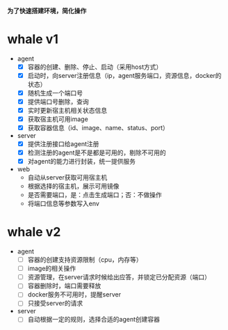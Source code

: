 #### 为了快速搭建环境，简化操作
# whale v1

- agent
  - [x] 容器的创建、删除、停止、启动（采用host方式）
  - [x] 启动时，向server注册信息（ip，agent服务端口，资源信息，docker的状态）
  - [x] 随机生成一个端口号
  - [x] 提供端口号删除，查询
  - [x] 实时更新宿主机相关状态信息
  - [x] 获取宿主机可用image
  - [x] 获取容器信息（id、image、name、status、port）

- server
  - [x] 提供注册接口给agent注册
  - [x] 检测注册的agent是不是都是可用的，剔除不可用的
  - [x] 对agent的能力进行封装，统一提供服务
  
- web
  - 自动从server获取可用宿主机
  - 根据选择的宿主机，展示可用镜像
  - 是否需要端口，是：点击生成端口；否：不做操作
  - 将端口信息等参数写入env
  
# whale v2
- agent
  - [ ] 容器的创建支持资源限制（cpu，内存等）
  - [ ] image的相关操作
  - [ ] 资源管理，在server请求时候给出应答，并锁定已分配资源（端口）
  - [ ] 容器删除时，端口需要释放
  - [ ] docker服务不可用时，提醒server
  - [ ] 只接受server的请求
- server
  - [ ] 自动根据一定的规则，选择合适的agent创建容器